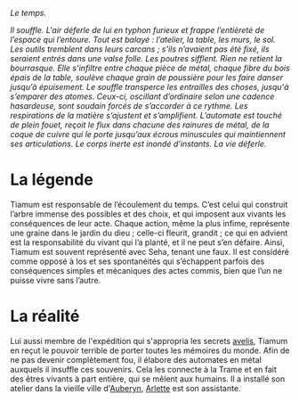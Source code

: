 *Le temps.*


*Il souffle.
L'air déferle de lui en typhon furieux et frappe l’entièreté de l’espace qui l’entoure. Tout
est balayé : l’atelier, la table, les murs, le sol. Les outils tremblent dans leurs carcans ; s’ils
n’avaient pas été fixé, ils seraient entrés dans une valse folle. Les poutres sifflent. Rien ne retient la
bourrasque. Elle s'infiltre entre chaque pièce de métal, chaque fibre du bois épais de la table, soulève chaque grain de poussière pour les faire danser jusqu’à épuisement. Le souffle transperce les entrailles des choses, jusqu'à s’emparer des atomes. Ceux-ci, oscillant d’ordinaire selon une cadence hasardeuse, sont soudain forcés de s’accorder à ce rythme. Les respirations de la matière s’ajustent et s’amplifient. L’automate est touché de plein fouet, reçoit le flux dans chacune des rainures de métal, de la coque de cuivre qui le porte jusqu’aux écrous minuscules qui maintiennent ses articulations. Le corps inerte est inondé d’instants.
La vie déferle.*

# La légende

Tiamum est responsable de l’écoulement du temps. C’est celui qui construit l’arbre immense des possibles et des choix, et qui imposent aux vivants les conséquences de leur acte. Chaque action, même la plus infime, représente une graine dans le jardin du dieu ; celle-ci fleurit, grandit ; ce qui en advient est la responsabilité du vivant qui l’a planté, et il ne peut s’en défaire. Ainsi, Tiamum est souvent représenté avec Seha, tenant une faux. Il est considéré comme opposé à Ios et ses spontanéités qui s’échappent parfois des conséquences simples et mécaniques des actes commis, bien que l’un ne puisse vivre sans l’autre.

# La réalité

Lui aussi membre de l'expédition qui s'appropria les secrets [avelis](<../../Nations non-humaines/Avelis.md>), Tiamum en reçut le pouvoir terrible de porter toutes les mémoires du monde. Afin de ne pas devenir complètement fou, il élabore des automates en métal auxquels il insuffle ces souvenirs. Cela les connecte à la Trame et en fait des êtres vivants à part entière, qui se mêlent aux humains. Il a installé son atelier dans la vieille ville d'[Auberyn](<../../Villes/Auberyn.md>), [Arlette](<../../Personnages/A Auberyn/Arlette.md>) est son assistante.